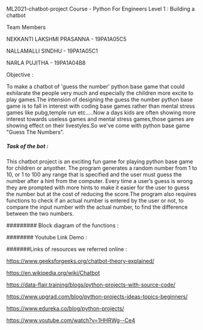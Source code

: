  ML2021-chatbot-project
 Course  - Python For Engineers
 Level  1 : Building a chatbot


 Team Members

 NEKKANTI LAKSHMI PRASANNA  -  19PA1A05C5

 NALLAMALLI SINDHU  -  19PA1A05C1

 NARLA PUJITHA   - 19PA1A04B8

Objective :

To make a chatbot of 'guess the number' python base game that could exhilarate the people very much and especially the children more excite to play games.The intension of designing the guess the number python base game is to fall in interest with coding base games rather than mental stress games like pubg,temple run etc.....Now a days kids are often showing more interest towards useless games and mental stress games,those games are showing effect on their livestyles.So we've come with python base game "Guess The Numbers".

##### Task of the bot :
This chatbot project is an exciting fun game for playing python base game for children or anyother. The program generates a random number from 1 to 10, or 1 to 100 any range that is specified and the user must guess the number after a hint from the computer. Every time a user’s guess is wrong they are prompted with more hints to make it easier for the user to guess the number but at the cost of reducing the score.The program also requires functions to check if an actual number is entered by the user or not, to compare the input number with the actual number, to find the difference between the two numbers. 

######### Block diagram of the functions :

######## Youtube Link Demo :

#######Links of resources we referred online :

https://www.geeksforgeeks.org/chatbot-theory-explained/

https://en.wikipedia.org/wiki/Chatbot

https://data-flair.training/blogs/python-projects-with-source-code/

https://www.upgrad.com/blog/python-projects-ideas-topics-beginners/

https://www.edureka.co/blog/python-projects/

https://www.youtube.com/watch?v=1HHRWg--Ce4

